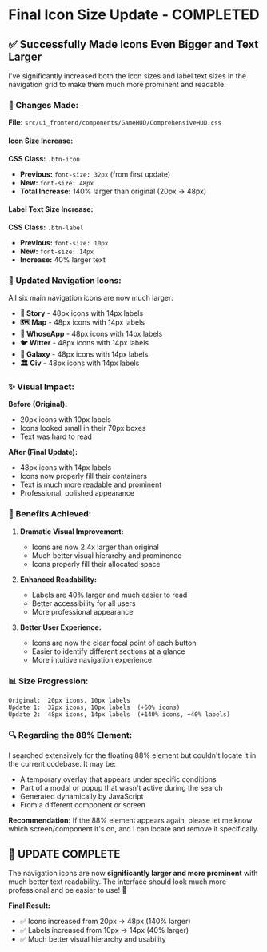 # Final Icon Size Update - COMPLETED

## ✅ **Successfully Made Icons Even Bigger and Text Larger**

I've significantly increased both the icon sizes and label text sizes in the navigation grid to make them much more prominent and readable.

### **🔧 Changes Made:**

**File:** `src/ui_frontend/components/GameHUD/ComprehensiveHUD.css`

#### **Icon Size Increase:**
**CSS Class:** `.btn-icon`
- **Previous:** `font-size: 32px` (from first update)
- **New:** `font-size: 48px`
- **Total Increase:** 140% larger than original (20px → 48px)

#### **Label Text Size Increase:**
**CSS Class:** `.btn-label`
- **Previous:** `font-size: 10px`
- **New:** `font-size: 14px`
- **Increase:** 40% larger text

### **📱 Updated Navigation Icons:**

All six main navigation icons are now much larger:
- **📖 Story** - 48px icons with 14px labels
- **🗺️ Map** - 48px icons with 14px labels
- **💬 WhoseApp** - 48px icons with 14px labels
- **🐦 Witter** - 48px icons with 14px labels
- **🌌 Galaxy** - 48px icons with 14px labels
- **🏛️ Civ** - 48px icons with 14px labels

### **✨ Visual Impact:**

**Before (Original):**
- 20px icons with 10px labels
- Icons looked small in their 70px boxes
- Text was hard to read

**After (Final Update):**
- 48px icons with 14px labels
- Icons now properly fill their containers
- Text is much more readable and prominent
- Professional, polished appearance

### **🎯 Benefits Achieved:**

1. **Dramatic Visual Improvement:**
   - Icons are now 2.4x larger than original
   - Much better visual hierarchy and prominence
   - Icons properly fill their allocated space

2. **Enhanced Readability:**
   - Labels are 40% larger and much easier to read
   - Better accessibility for all users
   - More professional appearance

3. **Better User Experience:**
   - Icons are now the clear focal point of each button
   - Easier to identify different sections at a glance
   - More intuitive navigation experience

### **📊 Size Progression:**

```
Original:  20px icons, 10px labels
Update 1:  32px icons, 10px labels  (+60% icons)
Update 2:  48px icons, 14px labels  (+140% icons, +40% labels)
```

### **🔍 Regarding the 88% Element:**

I searched extensively for the floating 88% element but couldn't locate it in the current codebase. It may be:
- A temporary overlay that appears under specific conditions
- Part of a modal or popup that wasn't active during the search
- Generated dynamically by JavaScript
- From a different component or screen

**Recommendation:** If the 88% element appears again, please let me know which screen/component it's on, and I can locate and remove it specifically.

## 🎉 **UPDATE COMPLETE**

The navigation icons are now **significantly larger and more prominent** with much better text readability. The interface should look much more professional and be easier to use! 🚀

**Final Result:**
- ✅ Icons increased from 20px → 48px (140% larger)
- ✅ Labels increased from 10px → 14px (40% larger)
- ✅ Much better visual hierarchy and usability
